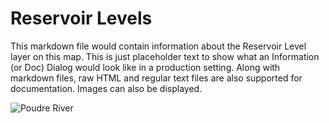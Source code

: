 # Reservoir Levels #

This markdown file would contain information about the Reservoir Level layer on this map.
This is just placeholder text to show what an Information (or Doc) Dialog would look like
in a production setting. Along with markdown files, raw HTML and regular text files are also
supported for documentation. Images can also be displayed.

![Poudre River](/img/cache_la_poudre.jpg)